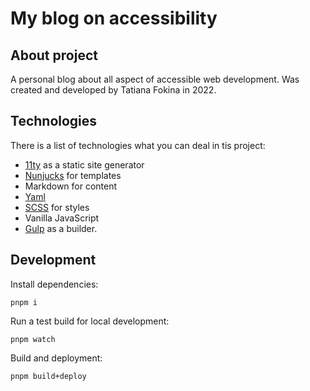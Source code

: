 # My blog on accessibility

## About project

A personal blog about all aspect of accessible web development. Was created and developed by Tatiana Fokina in 2022.

## Technologies

There is a list of technologies what you can deal in tis project:

- [11ty](https://www.11ty.dev/) as a static site generator
- [Nunjucks](https://mozilla.github.io/nunjucks/) for templates
- Markdown for content
- [Yaml](https://yaml.org/)
- [SCSS](https://sass-lang.com/) for styles
- Vanilla JavaScript
- [Gulp](https://gulpjs.com/) as a builder.

## Development

Install dependencies:

```
pnpm i
```

Run a test build for local development:

```
pnpm watch
```

Build and deployment:

```
pnpm build+deploy
```
